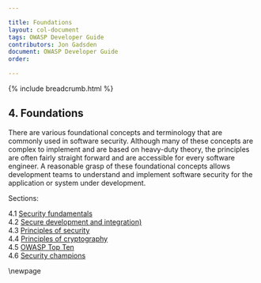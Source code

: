 ```yaml
---

title: Foundations
layout: col-document
tags: OWASP Developer Guide
contributors: Jon Gadsden
document: OWASP Developer Guide
order:

---
```


{% include breadcrumb.html %}

## 4. Foundations

There are various foundational concepts and terminology that are commonly used in software security.
Although many of these concepts are complex to implement and are based on heavy-duty theory,
the principles are often fairly straight forward and are accessible for every software engineer.
A reasonable grasp of these foundational concepts allows development teams to understand and implement
software security for the application or system under development.

Sections:

4.1 [Security fundamentals](#security-fundamentals)  
4.2 [Secure development and integration)](#secure-development-and-integration)  
4.3 [Principles of security](#principles-of-security)  
4.4 [Principles of cryptography](#principles-of-cryptography)  
4.5 [OWASP Top Ten](#owasp-top-ten)  
4.6 [Security champions](#security-champions)  

\newpage
